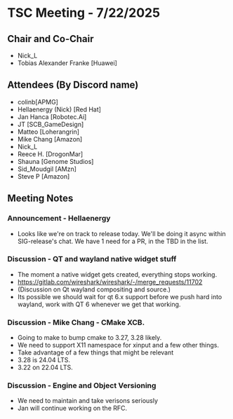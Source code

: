 # TSC Meeting - 7/22/2025

## Chair and Co-Chair
* Nick_L
* Tobias Alexander Franke [Huawei]

## Attendees (By Discord name)
* colinb[APMG]
* Hellaenergy (Nick) [Red Hat]
* Jan Hanca [Robotec.Ai]
* JT [SCB_GameDesign]
* Matteo [Loherangrin]
* Mike Chang [Amazon]
* Nick_L
* Reece H. [DrogonMar]
* Shauna [Genome Studios]
* Sid_Moudgil [AMzn]
* Steve P [Amazon]

## Meeting Notes 

### Announcement - Hellaenergy
* Looks like we're on track to release today.  We'll be doing it async
  within SIG-release's chat.  We have 1 need for a PR, in the TBD
  in the list.

### Discussion - QT and wayland native widget stuff
* The moment a native widget gets created, everything stops working.
* https://gitlab.com/wireshark/wireshark/-/merge_requests/11702
* (Discussion on Qt wayland compositing and source.)
* Its possible we should wait for qt 6.x support before we push hard into
  wayland, work with QT 6 whenever we get that working.

### Discussion - Mike Chang - CMake XCB.
* Going to make to bump cmake to 3.27, 3.28 likely.
* We need to support X11 namespace for xinput and a few other things.
* Take advantage of a few things that might be relevant
* 3.28 is 24.04 LTS.
* 3.22 on 22.04 LTS.

### Discussion - Engine and Object Versioning
* We need to maintain and take verisons seriously
* Jan will continue working on the RFC.
